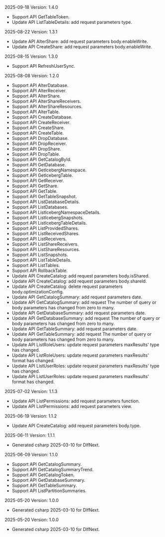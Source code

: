 2025-09-18 Version: 1.4.0
- Support API GetTableToken.
- Update API ListTableDetails: add request parameters type.


2025-08-22 Version: 1.3.1
- Update API AlterShare: add request parameters body.enableWrite.
- Update API CreateShare: add request parameters body.enableWrite.


2025-08-15 Version: 1.3.0
- Support API RefreshUserSync.


2025-08-08 Version: 1.2.0
- Support API AlterDatabase.
- Support API AlterReceiver.
- Support API AlterShare.
- Support API AlterShareReceivers.
- Support API AlterShareResources.
- Support API AlterTable.
- Support API CreateDatabase.
- Support API CreateReceiver.
- Support API CreateShare.
- Support API CreateTable.
- Support API DropDatabase.
- Support API DropReceiver.
- Support API DropShare.
- Support API DropTable.
- Support API GetCatalogById.
- Support API GetDatabase.
- Support API GetIcebergNamespace.
- Support API GetIcebergTable.
- Support API GetReceiver.
- Support API GetShare.
- Support API GetTable.
- Support API GetTableSnapshot.
- Support API ListDatabaseDetails.
- Support API ListDatabases.
- Support API ListIcebergNamespaceDetails.
- Support API ListIcebergSnapshots.
- Support API ListIcebergTableDetails.
- Support API ListProvidedShares.
- Support API ListReceivedShares.
- Support API ListReceivers.
- Support API ListShareReceivers.
- Support API ListShareResources.
- Support API ListSnapshots.
- Support API ListTableDetails.
- Support API ListTables.
- Support API RollbackTable.
- Update API CreateCatalog: add request parameters body.isShared.
- Update API CreateCatalog: add request parameters body.shareId.
- Update API CreateCatalog: delete request parameters body.optimizationConfig.
- Update API GetCatalogSummary: add request parameters date.
- Update API GetCatalogSummary: add request The number of query or body parameters has changed from zero to many.
- Update API GetDatabaseSummary: add request parameters date.
- Update API GetDatabaseSummary: add request The number of query or body parameters has changed from zero to many.
- Update API GetTableSummary: add request parameters date.
- Update API GetTableSummary: add request The number of query or body parameters has changed from zero to many.
- Update API ListRoleUsers: update request parameters maxResults' type has changed.
- Update API ListRoleUsers: update request parameters maxResults' format has changed.
- Update API ListUserRoles: update request parameters maxResults' type has changed.
- Update API ListUserRoles: update request parameters maxResults' format has changed.


2025-07-02 Version: 1.1.3
- Update API ListPermissions: add request parameters function.
- Update API ListPermissions: add request parameters view.


2025-06-19 Version: 1.1.2
- Update API CreateCatalog: add request parameters body.type.


2025-06-11 Version: 1.1.1
- Generated csharp 2025-03-10 for DlfNext.

2025-06-09 Version: 1.1.0
- Support API GetCatalogSummary.
- Support API GetCatalogSummaryTrend.
- Support API GetCatalogToken.
- Support API GetDatabaseSummary.
- Support API GetTableSummary.
- Support API ListPartitionSummaries.


2025-05-20 Version: 1.0.0
- Generated csharp 2025-03-10 for DlfNext.

2025-05-20 Version: 1.0.0
- Generated csharp 2025-03-10 for DlfNext.

